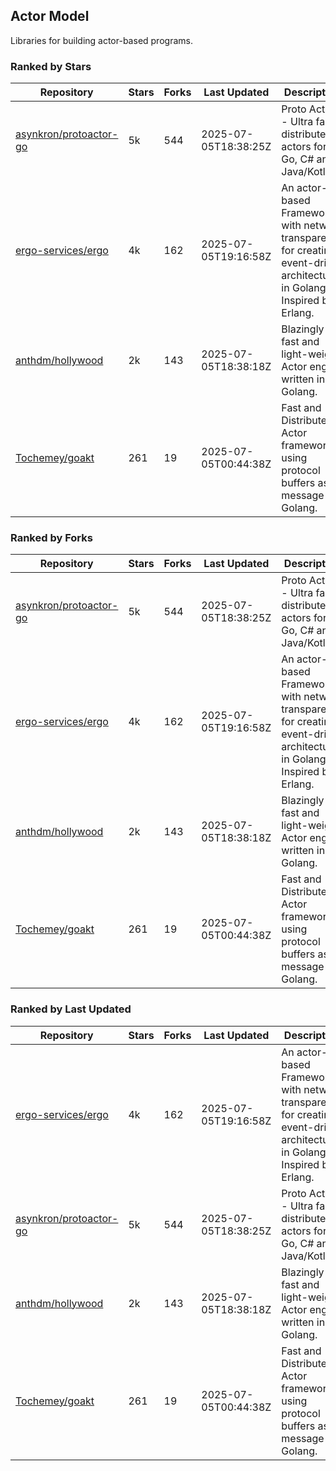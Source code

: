 ## Actor Model

Libraries for building actor-based programs.

### Ranked by Stars

| Repository | Stars | Forks | Last Updated | Description | 
|------------|-------|-------|--------------|-------------|
| [asynkron/protoactor-go](https://github.com/asynkron/protoactor-go) | 5k | 544 | 2025-07-05T18:38:25Z |  Proto Actor - Ultra fast distributed actors for Go, C# and Java/Kotlin. |
| [ergo-services/ergo](https://github.com/ergo-services/ergo) | 4k | 162 | 2025-07-05T19:16:58Z |  An actor-based Framework with network transparency for creating event-driven architecture in Golang. Inspired by Erlang. |
| [anthdm/hollywood](https://github.com/anthdm/hollywood) | 2k | 143 | 2025-07-05T18:38:18Z |  Blazingly fast and light-weight Actor engine written in Golang. |
| [Tochemey/goakt](https://github.com/Tochemey/goakt) | 261 | 19 | 2025-07-05T00:44:38Z |  Fast and Distributed Actor framework using protocol buffers as message for Golang. |

### Ranked by Forks

| Repository | Stars | Forks | Last Updated | Description | 
|------------|-------|-------|--------------|-------------|
| [asynkron/protoactor-go](https://github.com/asynkron/protoactor-go) | 5k | 544 | 2025-07-05T18:38:25Z |  Proto Actor - Ultra fast distributed actors for Go, C# and Java/Kotlin. |
| [ergo-services/ergo](https://github.com/ergo-services/ergo) | 4k | 162 | 2025-07-05T19:16:58Z |  An actor-based Framework with network transparency for creating event-driven architecture in Golang. Inspired by Erlang. |
| [anthdm/hollywood](https://github.com/anthdm/hollywood) | 2k | 143 | 2025-07-05T18:38:18Z |  Blazingly fast and light-weight Actor engine written in Golang. |
| [Tochemey/goakt](https://github.com/Tochemey/goakt) | 261 | 19 | 2025-07-05T00:44:38Z |  Fast and Distributed Actor framework using protocol buffers as message for Golang. |

### Ranked by Last Updated

| Repository | Stars | Forks | Last Updated | Description | 
|------------|-------|-------|--------------|-------------|
| [ergo-services/ergo](https://github.com/ergo-services/ergo) | 4k | 162 | 2025-07-05T19:16:58Z |  An actor-based Framework with network transparency for creating event-driven architecture in Golang. Inspired by Erlang. |
| [asynkron/protoactor-go](https://github.com/asynkron/protoactor-go) | 5k | 544 | 2025-07-05T18:38:25Z |  Proto Actor - Ultra fast distributed actors for Go, C# and Java/Kotlin. |
| [anthdm/hollywood](https://github.com/anthdm/hollywood) | 2k | 143 | 2025-07-05T18:38:18Z |  Blazingly fast and light-weight Actor engine written in Golang. |
| [Tochemey/goakt](https://github.com/Tochemey/goakt) | 261 | 19 | 2025-07-05T00:44:38Z |  Fast and Distributed Actor framework using protocol buffers as message for Golang. |

